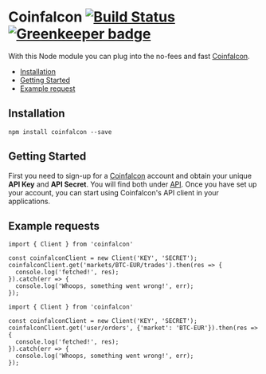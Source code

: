 # Coinfalcon [![Build Status](https://secure.travis-ci.org/DeviaVir/coinfalcon-node.png?branch=master)](https://travis-ci.org/DeviaVir/coinfalcon-node.svg?branch=master) [![Greenkeeper badge](https://badges.greenkeeper.io/DeviaVir/coinfalcon-node.svg)](https://greenkeeper.io/)

With this Node module you can plug into the no-fees and fast [Coinfalcon](https://coinfalcon.com/).

* [Installation](#installation)
* [Getting Started](#getting-started)
* [Example request](#example-requests)

## Installation

    npm install coinfalcon --save

## Getting Started

First you need to sign-up for a [Coinfalcon](https://coinfalcon.com/sign_up) account and obtain your unique **API Key** and **API Secret**. You will find both under [API](https://coinfalcon.com/settings/applications). Once you have set up your account, you can start using Coinfalcon's API client in your applications.

## Example requests

```
import { Client } from 'coinfalcon'

const coinfalconClient = new Client('KEY', 'SECRET');
coinfalconClient.get('markets/BTC-EUR/trades').then(res => {
  console.log('fetched!', res);
}).catch(err => {
  console.log('Whoops, something went wrong!', err);
});
```

```
import { Client } from 'coinfalcon'

const coinfalconClient = new Client('KEY', 'SECRET');
coinfalconClient.get('user/orders', {'market': 'BTC-EUR'}).then(res => {
  console.log('fetched!', res);
}).catch(err => {
  console.log('Whoops, something went wrong!', err);
});
```
